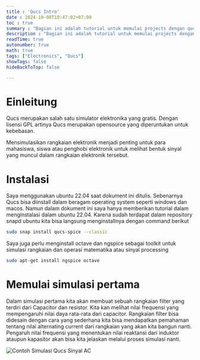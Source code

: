```yaml
---
title : 'Qucs Intro'
date : 2024-10-08T10:47:02+07:00
toc : true
summary : "Bagian ini adalah tutorial untuk memulai projects dengan qucs"
description : "Bagian ini adalah tutorial untuk memulai projects dengan qucs"
readTime: true
autonumber: true
math: true
tags: ["Electronics", "Qucs"]
showTags: false
hideBackToTop: false

---
```


# Einleitung

Qucs merupakan salah satu simulator elektronika yang gratis. Dengan lisensi GPL artinya Qucs merupakan opensource yang diperuntukan untuk kebebasan.

Mensimulasikan rangkaian elektronik menjadi penting untuk para mahasiswa, siswa atau penghobi elektronik untuk melihat bentuk sinyal yang muncul dalam rangkaian elektronik tersebut.

# Instalasi 
Saya menggunakan ubuntu 22.04 saat dokument ini ditulis. Sebenarnya Qucs bisa diinstall dalam beragam operating system seperti windows dan macos. Namun dalam dokument ini saya hanya memberikan tutorial dalam menginstalasi dalam ubuntu 22.04.
Karena sudah terdapat dalam repository snapd ubuntu kita bisa langsung menginstallnya dengan command berikut

```bash
sudo snap install qucs-spice --classic
```
Saya juga perlu menginstall octave dan ngspice sebagai toolkit untuk simulasi rangkaian dan operasi matematika atau sinyal processing

```bash
sudo apt-get install ngspice octave
```

# Memulai simulasi pertama
Dalam simulasi pertama kita akan membuat sebuah rangkaian filter yang terdiri dari Capacitor dan resistor. Kita kan melihat nilai frequensi yang mempengaruhi nilai daya rata-rata dari capacitor. Rangkaian filter bisa didesain dengan cara yang sederhana kita bisa mendapatkan pemahaman tentang nilai alternating current dari rangkaian yang akan kita bangun nanti. Pengaruh nilai frequensi yang menentukan nilai reaktansi dari induktor ataupun kapasitor akan bisa kita jelaskan melalui proses simulasi nanti.

![Contoh Simulasi Qucs Sinyal AC](https://faoziaziz.github.io/portofolio/posts/acsimulation.png "Simulasi sinyal AC Qucs")

